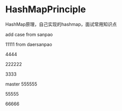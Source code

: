# HashMapPrinciple
HashMap原理，自己实现的hashmap，面试常用知识点

add case from sanpao

11111
from daersanpao




4444

222222


3333

 master
555555

55555



66666

